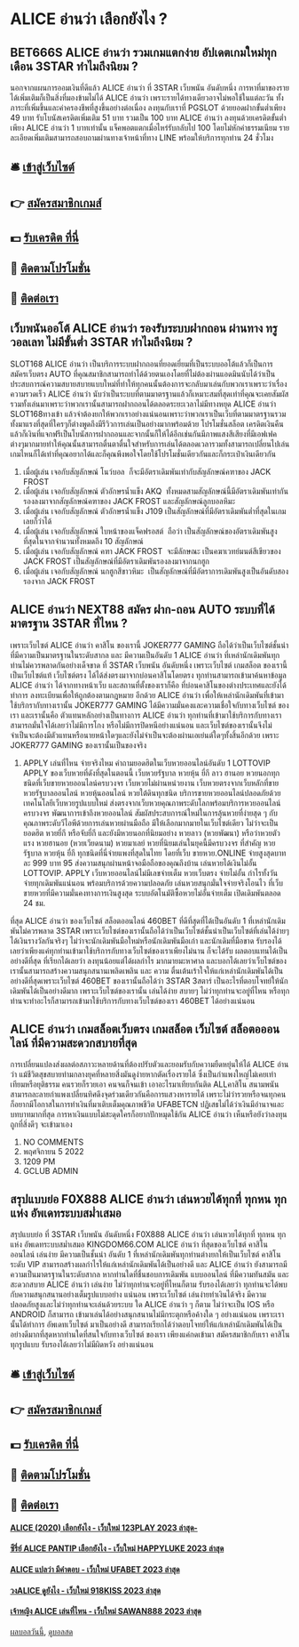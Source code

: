 # ALICE อ่านว่า เลือกยังไง ?
## BET666S ALICE อ่านว่า รวมเกมแตกง่าย อัปเดตเกมใหม่ทุกเดือน 3STAR ทำไมถึงนิยม ?
นอกจากแผนการออมเงินที่ดีแล้ว ALICE อ่านว่า ที่ 3STAR เว็บพนัน อันดับหนึ่ง การหาที่มาของรายได้เพิ่มเติมก็เป็นสิ่งที่มองข้ามไม่ได้ ALICE อ่านว่า เพราะรายได้ทางเดียวอาจไม่พอใช้ในแต่ละวัน ทั้งภาระที่เพิ่มขึ้นและค่าครองชีพที่สูงขึ้นอย่างต่อเนื่อง ลงทุนกับเราที่ PGSLOT ด้วยยอดฝากขั้นต่ำเพียง 49 บาท รับโบนัสเครดิตเพิ่มเติม 51 บาท รวมเป็น 100 บาท ALICE อ่านว่า ลงทุนด้วยเครดิตขั้นต่ำเพียง ALICE อ่านว่า 1 บาทเท่านั้น แจ็คพอตแตกเมื่อไหร่รับกลับไป 100 โดยไม่หักค่าธรรมเนียม รายละเอียดเพิ่มเติมสามารถสอบถามผ่านทางเจ้าหน้าที่ทาง LINE พร้อมให้บริการทุกท่าน 24 ชั่วโมง

## 🛎 [เข้าสู่เว็บไซต์](https://bit.ly/3SdLNi2)
## 👉 [สมัครสมาชิกเกมส์](https://bit.ly/3SdLNi2)
## 💵 [รับเครดิต ที่นี่](https://bit.ly/3dyRKHj)
## 👑 [ติดตามโปรโมชั่น](https://bit.ly/3dyRKHj)
## 📱 [ติดต่อเรา](https://bit.ly/3dyRKHj)

## เว็บพนันออโต้ ALICE อ่านว่า รองรับระบบฝากถอน ผ่านทาง ทรูวอลเลท ไม่มีขั้นต่ำ 3STAR ทำไมถึงนิยม ?
SLOT168 ALICE อ่านว่า เป็นบริการระบบฝากถอนที่ยอดเยี่ยมที่เป็นระบบออโต้แล้วก็เป็นการ สมัครเว็บตรง AUTO ที่คุณสมาชิกสามารถทำได้ด้วยตนเองโดยที่ไม่ต้องผ่านแอดมินนับได้ว่าเป็นประสบการณ์ความสบายสบายแบบใหม่ที่ทำให้ทุกคนนั้นต้องการจะกลับมาเล่นกับพวกเราเพราะว่าเรื่องความรวดเร็ว ALICE อ่านว่า นับว่าเป็นระบบที่ตามมาตรฐานแล้วก็เหมาะสมที่สุดเท่าที่คุณจะเคยสัมผัสรวมทั้งเล่นมาเพราะว่าพวกเรานั้นสามารถฝากถอนได้ตลอดระยะเวลาไม่มีทางหยุด ALICE อ่านว่า SLOT168ทางเข้า แล้วจำต้องยกให้พวกเราอย่างแน่นอนเพราะว่าพวกเราเป็นเว็บที่ตามมาตรฐานรวมทั้งมาแรงที่สุดที่ใครๆก็ต่างพูดถึงมีรีวิวการเล่นเป็นอย่างมากพร้อมด้วย โปรโมชั่นสล็อต เครดิตเงินคืนแล้วก็เงินที่แจกฟรีเป็นโบนัสการฝากถอนและจากนั้นก็ให้ได้อีกเช่นกันมีภาพแสงสีเสียงที่มีเอฟเฟคต่างๆมากมายทำให้คุณนั้นสามารถตื่นตาตื่นใจสำหรับการเล่นได้ตลอดเวลารวมทั้งสามารถเปลี่ยนไปเล่นเกมไหนก็ได้เท่าที่คุณอยากได้และก็คุณพึงพอใจโดยใช้โปรโมชั่นเดียวกันและก็กระเป๋าเงินเดียวกัน
1. เมื่อผู้เล่น เจอกับสัญลักษณ์ โนว์บอล  ก็จะมีอัตราเดิมพันเท่ากับสัญลักษณ์คฑาของ JACK FROST
2. เมื่อผู้เล่น เจอกับสัญลักษณ์ ตัวอักษรน้ำแข็ง AKQ  ทั้งหมดสามสัญลักษณ์นี้มีอัตราเดิมพันเท่ากัน รองลงมาจากสัญลักษณ์คฑาของ JACK FROST และสัญลักษณ์ลูกบอลหิมะ
3. เมื่อผู้เล่น เจอกับสัญลักษณ์ ตัวอักษรน้ำแข็ง J109 เป็นสัญลักษณ์ที่มีอัตราเดิมพันต่ำที่สุดในเกมเลยก็ว่าได้
4. เมื่อผู้เล่น เจอกับสัญลักษณ์ ใบหน้าของแจ็คฟรอสต์  ถือว่า เป็นสัญลักษณ์ของอัตราเดิมพันสูงที่สุดในจากจำนวนทั้งหมดถึง 10 สัญลักษณ์
5. เมื่อผู้เล่น เจอกับสัญลักษณ์ คฑา JACK FROST  จะมีลักษณะ เป็นคฆาเวทย์มนต์สีเขียวของ JACK FROST เป็นสัญลักษณ์ที่มีอัตราเดิมพันรองลงมาจากนกฮูก
6. เมื่อผู้เล่น เจอกับสัญลักษณ์ นกฮูกสีขาวหิมะ  เป็นสัญลักษณ์ที่มีอัตราการเดิมพันสูงเป็นอันดับสอง รองจาก JACK FROST

## ALICE อ่านว่า NEXT88 สมัคร ฝาก-ถอน AUTO ระบบที่ได้มาตรฐาน 3STAR ที่ไหน ?
เพราะเว็บไซต์ ALICE อ่านว่า คาสิโน ของเรานี้ JOKER777 GAMING ถือได้ว่าเป็นเว็บไซต์ชั้นนำที่มีความเป็นมาตรฐานในระดับสากล และ มีความเป็นอันดับ 1 ALICE อ่านว่า ที่เหล่านักเดิมพันทุกท่านไม่ควรพลาดกันอย่างเด็จขาด ที่ 3STAR เว็บพนัน อันดับหนึ่ง เพราะเว็บไซต์ เกมสล็อต ของเรานี้ เป็นเว็บไซต์แท้ เว็บไซต์ตรง ได้ได้ส่งตรงมาจากบ่อนคาสิโนโดยตรง ทุกท่านสามารถเข้ามาค้นหาข้อมูล ALICE อ่านว่า ได้จากทางหน้าเว็บ และสถานที่ตั้งของเราก็คือ ที่บ่อนคาสิโนของต่างประเทศและยังได้ทำการ ลงทะเบียนเพื่อให้ถูกต้องตามกฎหมาย อีกด้วย ALICE อ่านว่า เพื่อให้เหล่านักเดิมพันที่เข้ามาใช้บริกรากับทางเรานั้น JOKER777 GAMING ได้มีความมั่นคงและความเชื่อใจกับทางเว็บไซต์ ของเรา และเรานั้นคือ ตัวแทนหลักอย่างเป็นทางการ ALICE อ่านว่า ทุกท่านที่เข้ามาใช้บริการกับทางเราสามารถมั่นใจได้เลยว่าไม่มีการโกง หรือไม่มีการปิดหนีอย่างแน่นอน และเว็บไซต์ของเรานั้นจึงไม่จำเป็นจะต้องมีตัวแทนหรือนายหน้าใดๆและยังไม่จำเป็นจะต้องผ่านเอเย่นต์ใดๆทั้งสิ้นอีกด้วย เพราะ JOKER777 GAMING ของเรานั้นเป็นของจริง
1. APPLY เล่นที่ไหน จ่ายจริงไหม คำถามยอดฮิตในเว็บหวยออนไลน์อันดับ 1 LOTTOVIP APPLY ของเว็บหวยที่ดังที่สุดในตอนนี้ เว็บหวยรัฐบาล หวยหุ้น ยี่กี ลาว ฮานอย หวยนอกทุกชนิดที่เว็บขายหวยออนไลน์ครบวงจร เว็บหวยไม่ผ่านหน่วยงาน เว็บหวยตรงจากเว็บหลักที่ขายหวยรัฐบาลออนไลน์ หวยหุ้นออนไลน์ หวยใต้ดินทุกชนิด บริการขายหวยออนไลน์ปลอดภัยด้วยเทคโนโลยีเว็บหวยรูปแบบใหม่ ส่งตรงจากเว็บหวยคุณภาพระดับโลกพร้อมบริการหวยออนไลน์ครบวงจร พัฒนาการเข้าถึงหวยออนไลน์ สัมผัสประสบการณ์ใหม่ในการลุ้นหวยที่ง่ายสุด ๆ กับคุณภาพระดับวีไอพีด้วยการเล่นหวยผ่านมือถือ มีให้เลือกมากมายในเว็บไซต์เดียว ไม่ว่าจะเป็นยอดฮิต หวยยี่กี หรือจับยี่กี และยังมีหวยนอกที่นิยมอย่าง หวยลาว (หวยพัฒนา) หรือว่าหวยตัวแรง หวยฮานอย (หวยเวียดนาม) หวยมาเลย์ หวยที่นิยมเล่นในยุคนี้มีครบวงจร ที่สำคัญ หวยรัฐบาล หวยหุ้น ยี่กี ทุกชนิดที่นี่จ่ายแพงที่สุดในไทย โดยที่เว็บ ขายหวย.ONLINE จ่ายสูงสุดบาทละ 999 บาท 95 ส่งความสนุกผ่านหน้าจอมือถือของคุณถึงบ้าน เล่นหวยได้เงินไม่อั้น LOTTOVIP. APPLY เว็บหวยออนไลน์ไม่มีเลขจ่ายเต็ม หวยเว็บตรง จ่ายไม่อั้น กำไรทั้งวัน จ่ายทุกเดิมพันแน่นอน พร้อมบริการด้วยความปลอดภัย เล่นหวยสนุกมั่นใจจ่ายจริงโอนไว ที่เว็บขายหวยที่มีความมั่นคงทางการเงินสูงสุด ระบบอัตโนมัติซื้อหวยไม่อั้นจ่ายเต็ม เปิดเดิมพันตลอด 24 ชม.

ที่สุด ALICE อ่านว่า ของเว็บไซต์ สล็อตออนไลน์ 460BET ที่ดีที่สุดที่ได้เป็นอันดับ 1 ที่เหล่านักเดิมพันไม่ควรพลาด 3STAR เพราะเว็บไซต์ของเรานั้นถือได้ว่าเป็นเว็บไซต์ชั้นนำเป็นเว็บไซต์ที่เล่นได้ง่ายๆได้เงินรางวัลกันจริงๆ ไม่ว่าจะนักเดิมพันมือใหม่หรือนักเดิมพันมือเก่า และนักเดิมที่มือขาด รับรองได้เลยว่าเพียงแค่ทุกท่านเข้ามาใช้บริการกับทางเว็บไซต์ของเราเพียงไม่นาน ก็จะได้รับ ผลตอบแทนได้เป็นอย่างดีที่สุด ที่เรียกได้เลยว่า ลงทุนน้อยแต่ได้ผลกำไร มากมายมะหาศาล และบอกได้เลยว่าเว็บไซต์ของเรานั้นสามารถสร้างความสนุกสนานเพลิดเพลิน และ ความ ตื่นเต้นเร้าใจให้แก่เหล่านักเดิมพันได้เป็นอย่างดีที่สุดเพราะเว็บไซต์ 460BET ของเรานั้นถือได้ว่า 3STAR 3สตาร์ เป็นอะไรที่ตอบโจทย์ให้นักเดิมพันได้เป็นอย่างดีมาก เพราะเว็บไซต์ของเรานั้น เล่นได้ง่าย สบายๆ ไม่ว่าทุกท่านจะอยู่ที่ไหน หรือทุกท่านจะทำอะไรก็สามารถเข้ามาใช้บริการกับทางเว็บไซต์ของเรา 460BET ได้อย่างแน่นอน

## ALICE อ่านว่า เกมสล็อตเว็บตรง เกมสล็อต เว็บไซต์ สล็อตอออนไลน์ ที่มีความสะดวกสบายที่สุด
การเปลี่ยนแปลงส่งผลต่อสภาวะหลายด้านที่ต้องปรับตัวและยอมรับกับความยืดหยุ่นให้ได้ ALICE อ่านว่า แม้ชีวิตสุขสบายท่ามกลางยุคที่หลายสิ่งมันดูง่ายหากตัดเรื่องรายได้ ซึ่งเป็นกำแพงใหญ่ไม่เคยเท่าเทียมหรือยุติธรรม คนรวยก็รวยเอา คนจนก็จนเข้า เอาอะไรมาเทียบกันติด ALLคาสิโน สนามพนันสามารถละลายกำแพงเปลี่ยนทิศดึงจุดร่วมเดียวกันคือการแสวงหารายได้ เพราะไม่ว่ารวยหรือจนทุกคนก็อยากมีโอกาสในการทำเงินที่มาเติบเต็มคุณภาพชีวิต UFABETCN ปฏิเสธไม่ได้ว่าเงินมีอำนาจและบทบาทมากที่สุด การหาเงินแบบไม่สะดุดใครก็อยากปักหมุดใช้กัน ALICE อ่านว่า เห็นหรือยังว่าลงทุนถูกที่สิ่งดีๆ จะเข้ามาเอง
1. NO COMMENTS
2. พฤศจิกายน 5 2022
3. 1209 PM
4. GCLUB ADMIN

## สรุปแบบย่อ F0X888 ALICE อ่านว่า เล่นหวยได้ทุกที่ ทุกหน ทุกแห่ง อัพเดทระบบสม่ำเสมอ
สรุปแบบย่อ ที่ 3STAR เว็บพนัน อันดับหนึ่ง F0X888 ALICE อ่านว่า เล่นหวยได้ทุกที่ ทุกหน ทุกแห่ง อัพเดทระบบสม่ำเสมอ KINGDOM66.COM ALICE อ่านว่า ที่สุดของเว็บไซต์ คาสิโน ออนไลน์ เล่นง่าย มีความเป็นชั้นนำ อันดับ 1 ที่เหล่านักเดิมพันทุกท่านต่างยกให้เป็นเว็บไซต์ คาสิโน ระดับ VIP สามารถสร้างผลกำไรให้แก่เหล่านักเดิมพันได้เป็นอย่างดี และ ALICE อ่านว่า ยังสามารถมีความเป็นมาตรฐานในระดับสากล หากท่านใดที่ชื่นชอบการเดิมพัน แบบออนไลน์ ที่มีความทันสมัน และ สะดวกสบาย ALICE อ่านว่า เล่นง่าย ไม่ว่าทุกท่านจะอยู่ที่ไหนก็ตาม รับรองได้เลยว่า ทุกท่านจะได้พบกับความสนุกสนานอย่างเต็มรูปแบบอย่าง
แน่นอน เพราะเว็บไซต์ เล่นง่ายทำเงินได้จริง มีความปลอดภัยสูงและไม่ว่าทุกท่านจะเล่นด้วยระบบ ใด ALICE อ่านว่า ๆ ก็ตาม ไม่ว่าจะเป็น IOS หรือ ANDROID ก็สามารถ เข้ามาเล่นได้อย่างสนุกสนานไม่มีกระตุกหรือค้างใด ๆ อย่างแน่นอน เพราะเรานั้นได้ทำการ อัพเดทเว็บไซต์ มาเป็นอย่างดี สามารถเรียกได้ว่าตอบโจทย์ให้แก่เหล่านักเดิมพันได้เป็นอย่างดีมากที่สุดหากท่านใดที่สนใจกับทางเว็บไซต์ ของเรา เพียงแค่กดเข้ามา สมัครสมาชิกกับเรา คาสิโนทุกรูปแบบ รับรองได้เลยว่าไม่มีผิดหวัง อย่างแน่นอน

## 🛎 [เข้าสู่เว็บไซต์](https://bit.ly/3SdLNi2)
## 👉 [สมัครสมาชิกเกมส์](https://bit.ly/3SdLNi2)
## 💵 [รับเครดิต ที่นี่](https://bit.ly/3dyRKHj)
## 👑 [ติดตามโปรโมชั่น](https://bit.ly/3dyRKHj)
## 📱 [ติดต่อเรา](https://bit.ly/3dyRKHj)

#### [ALICE (2020) เลือกยังไง - เว็บใหม่ 123PLAY 2023 ล่าสุด-](https://atom.io/themes/alice%20(2020)%20เลือกยังไง%20-%20เว็บใหม่%20123play%202023%20ล่าสุด-)
#### [ซีรี่ย์ ALICE PANTIP เลือกยังไง - เว็บใหม่ HAPPYLUKE 2023 ล่าสุด](https://atom.io/themes/ซีรี่ย์%20alice%20pantip%20เลือกยังไง%20-%20เว็บใหม่%20happyluke%202023%20ล่าสุด)
#### [ALICE แปลว่า มีคำตอบ - เว็บใหม่ UFABET 2023 ล่าสุด](https://atom.io/themes/alice%20แปลว่า%20มีคำตอบ%20-%20เว็บใหม่%20ufabet%202023%20ล่าสุด)
#### [วงALICE ดูยังไง - เว็บใหม่ 918KISS 2023 ล่าสุด](https://atom.io/themes/วงalice%20ดูยังไง%20-%20เว็บใหม่%20918kiss%202023%20ล่าสุด)
#### [เจ้าหญิง ALICE เล่นที่ไหน - เว็บใหม่ SAWAN888 2023 ล่าสุด](https://atom.io/themes/เจ้าหญิง%20alice%20เล่นที่ไหน%20-%20เว็บใหม่%20sawan888%202023%20ล่าสุด)

[ผลบอลวันนี้](https://siamsport.tv "ผลบอลวันนี้"), [ดูบอลสด](https://siamsport.tv/ดูบอลสด "ดูบอลสด")